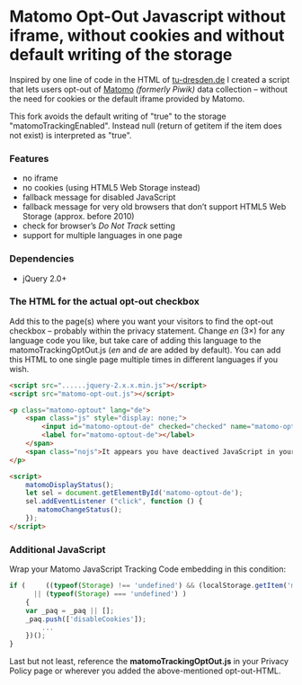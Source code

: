 # Matomo Opt-Out Javascript without iframe, without cookies and without default writing of the storage

Inspired by one line of code in the HTML of [tu-dresden.de](https://tu-dresden.de/) I created a script that lets users opt-out of [Matomo](https://matomo.org/) *(formerly Piwik)* data collection – without the need for cookies or the default iframe provided by Matomo.

This fork avoids the default writing of "true" to the storage "matomoTrackingEnabled". Instead null (return of getitem if the item does not exist) is interpreted as "true".

### Features

- no iframe
- no cookies (using HTML5 Web Storage instead)
- fallback message for disabled JavaScript
- fallback message for very old browsers that don’t support HTML5 Web Storage (approx. before 2010)
- check for browser’s *Do Not Track* setting
- support for multiple languages in one page

### Dependencies
- jQuery 2.0+

### The HTML for the actual opt-out checkbox
Add this to the page(s) where you want your visitors to find the opt-out checkbox – probably within the privacy statement.
Change *en* (3×) for any language code you like, but take care of adding this language to the matomoTrackingOptOut.js (*en* and *de* are added by default). You can add this HTML to one single page multiple times in different languages if you wish.
```html
<script src="......jquery-2.x.x.min.js"></script>
<script src="matomo-opt-out.js"></script>

<p class="matomo-optout" lang="de">
    <span class="js" style="display: none;">
        <input id="matomo-optout-de" checked="checked" name="matomo-optout" type="checkbox" />
        <label for="matomo-optout-de"></label>
    </span>
    <span class="nojs">It appears you have deactived JavaScript in your browser. This feature is only available with JavaScript turned on.</span>
</p>

<script>
    matomoDisplayStatus();
    let sel = document.getElementById('matomo-optout-de');
    sel.addEventListener ("click", function () {
       matomoChangeStatus();
    });
</script>
```
### Additional JavaScript

Wrap your Matomo JavaScript Tracking Code embedding in this condition:

```javascript
if (     ((typeof(Storage) !== 'undefined') && (localStorage.getItem('matomoTrackingEnabled') === null))
      || (typeof(Storage) === 'undefined') )
    {
    var _paq = _paq || [];
    _paq.push(['disableCookies']);
        ...
    })();
}
```
Last but not least, reference the **matomoTrackingOptOut.js** in your Privacy Policy page or wherever you added the above-mentioned opt-out-HTML.
